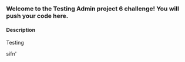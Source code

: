### Welcome to the Testing Admin project 6 challenge! You will push your code here.

#### Description
Testing



sifn'

